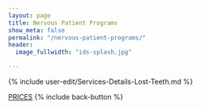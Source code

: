 ```yaml
---
layout: page
title: Nervous Patient Programs
show_meta: false
permalink: "/nervous-patient-programs/"
header: 
  image_fullwidth: "ids-splash.jpg"

---
```


{% include user-edit/Services-Details-Lost-Teeth.md %}  

<a class="radius button small" href="{{ site.url }}/prices/">PRICES</a>  {% include back-button %}


